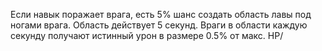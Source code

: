 Если навык поражает врага, есть 5% шанс создать область лавы под ногами врага. Область действует 5 секунд. Враги в области каждую секунду получают истинный урон в размере 0.5% от макс. HP/